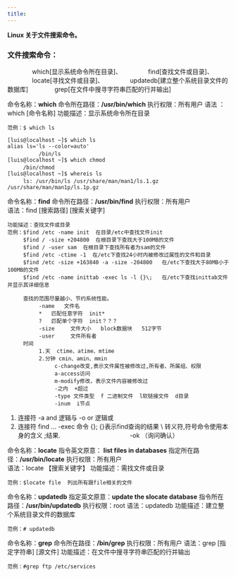 ```yaml
---
title: 
---
```


**Linux 关于文件搜索命令。**

### 文件搜索命令：
　　　　which[显示系统命令所在目录]、
　　　　find[查找文件或目录]、
　　　　locate[寻找文件或目录]、
　　　　updatedb[建立整个系统目录文件的数据库]
　　　　grep[在文件中搜寻字符串匹配的行并输出]


命令名称：**which**   命令所在路径：**/usr/bin/which**   执行权限：所有用户
语法 ：which [命令名称]   功能描述：显示系统命令所在目录
```
范例：$ which ls
 
[luis@localhost ~]$ which ls
alias ls='ls --color=auto'
　　　　　　/bin/ls
[luis@localhost ~]$ which chmod
　　　/bin/chmod
[luis@localhost ~]$ whereis ls
　　　ls: /usr/bin/ls /usr/share/man/man1/ls.1.gz /usr/share/man/man1p/ls.1p.gz
```

命令名称：**find**   命令所在路径：**/usr/bin/find**    执行权限：所有用户  
语法：find [搜索路径] [搜索关键字]
```
功能描述：查找文件或目录
范例：$find /etc -name init  在目录/etc中查找文件init
　　　$find / -size +204800  在根目录下查找大于100MB的文件
　　　$find / -user sam  在根目录下查找所有者为sam的文件
　　　$find /etc -ctime -1  在/etc下查找24小时内被修改过属性的文件和目录
　　　$find /etc -size +163840 -a -size -204800   在/etc下查找大于80MB小于100MB的文件
　　　$find /etc -name inittab -exec ls -l {}\;   在/etc下查找inittab文件并显示其详细信息

　　　查找的范围尽量越小、节约系统性能。
　　　　　　-name   文件名
　　　　　　*   匹配任意字符  init*
　　　　　　?   匹配单个字符  init？？？
　　　　　　-size     文件大小   block数据块   512字节
　　　　　　-user     文件所有者
　　　时间
　　　　　　1.天  ctime、atime、mtime
　　　　　　2.分钟 cmin、amin、mmin
　　　　　　　　　c-change改变,表示文件属性被修改过,所有者、所属组、权限
　　　　　　　　　a-access访问
　　　　　　　　　m-modify修改，表示文件内容被修改过
　　　　　　　　　-之内  +超过
　　　　　　　　　-type 文件类型  f 二进制文件  l软链接文件  d目录
　　　　　　　　　-inum  i节点
```	

1. 连接符  -a   and  逻辑与  -o  or 逻辑或
2. 连接符  find  ...  -exec 命令 {}\;   {}表示find查询的结果    \ 转义符,符号命令使用本身的含义 ;结果.
　　　　　　　　　　　-ok  （询问确认）




命令名称：**locate**   指令英文原意： **list files in databases**
指定所在路径：**/usr/bin/locate**  执行权限：所有用户  
语法：locate 【搜索关键字】 
功能描述：需找文件或目录
```
范例：$locate file  列出所有跟file相关的文件
```

命令名称：**updatedb**   指定英文原意：**update the slocate database**
指令所在路径：**/usr/bin/updatedb**   执行权限：root
语法：updatedb
功能描述：建立整个系统目录文件的数据库
```
范例：# updatedb
```

命令名称：**grep**   命令所在路径：**/bin/grep**  执行权限：所有用户
语法：grep [指定字符串] [源文件]
功能描述：在文件中搜寻字符串匹配的行并输出
```
范例：#grep ftp /etc/services
```


 
 